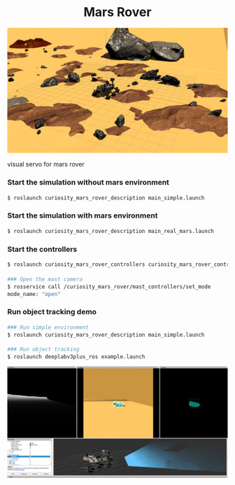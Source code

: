 <h1 align="center">
  Mars Rover
</h1>

![](https://github.com/HaosUtopia/Mars_Rover/blob/main/deeplabv3plus_ros/imgs/mars_env_gazebo.png)

visual servo for mars rover

### Start the simulation without mars environment
```bash
$ roslaunch curiosity_mars_rover_description main_simple.launch
```

### Start the simulation with mars environment

```bash
$ roslaunch curiosity_mars_rover_description main_real_mars.launch
```

### Start the controllers

```bash
$ roslaunch curiosity_mars_rover_controllers curiosity_mars_rover_controllers.launch

### Open the mast camera
$ rosservice call /curiosity_mars_rover/mast_controllers/set_mode 
mode_name: "open"
```

### Run object tracking demo

```bash
### Run simple environment
$ roslaunch curiosity_mars_rover_description main_simple.launch

### Run object tracking
$ roslaunch deeplabv3plus_ros example.launch
```

![](https://github.com/HaosUtopia/Mars_Rover/blob/main/deeplabv3plus_ros/imgs/object_tracking_gazebo.png)


